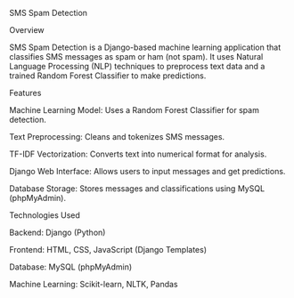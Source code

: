 SMS Spam Detection

Overview

SMS Spam Detection is a Django-based machine learning application that classifies SMS messages as spam or ham (not spam). It uses Natural Language Processing (NLP) techniques to preprocess text data and a trained Random Forest Classifier to make predictions.

Features

Machine Learning Model: Uses a Random Forest Classifier for spam detection.

Text Preprocessing: Cleans and tokenizes SMS messages.

TF-IDF Vectorization: Converts text into numerical format for analysis.

Django Web Interface: Allows users to input messages and get predictions.

Database Storage: Stores messages and classifications using MySQL (phpMyAdmin).

Technologies Used

Backend: Django (Python)

Frontend: HTML, CSS, JavaScript (Django Templates)

Database: MySQL (phpMyAdmin)

Machine Learning: Scikit-learn, NLTK, Pandas
